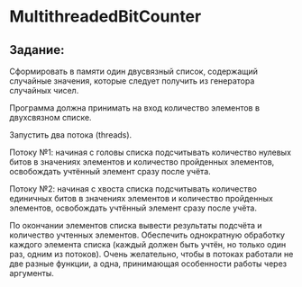# MultithreadedBitCounter

## Задание:
Сформировать в памяти один двусвязный список, содержащий случайные значения, которые следует получить из генератора случайных чисел.

Программа должна принимать на вход количество элементов в двухсвязном списке.

Запустить два потока (threads).

Потоку №1: начиная с головы списка подсчитывать количество нулевых битов в значениях элементов и количество пройденных элементов, освобождать учтённый элемент сразу после учёта.

Потоку №2: начиная с хвоста списка подсчитывать количество единичных битов в значениях элементов и количество пройденных элементов, освобождать учтённый элемент сразу после учёта.

По окончании элементов списка вывести результаты подсчёта и количество учтенных элементов.
Обеспечить однократную обработку каждого элемента списка (каждый должен быть учтён, но только один раз, одним из потоков).
Очень желательно, чтобы в потоках работали не две разные функции, а одна, принимающая особенности работы через аргументы.
